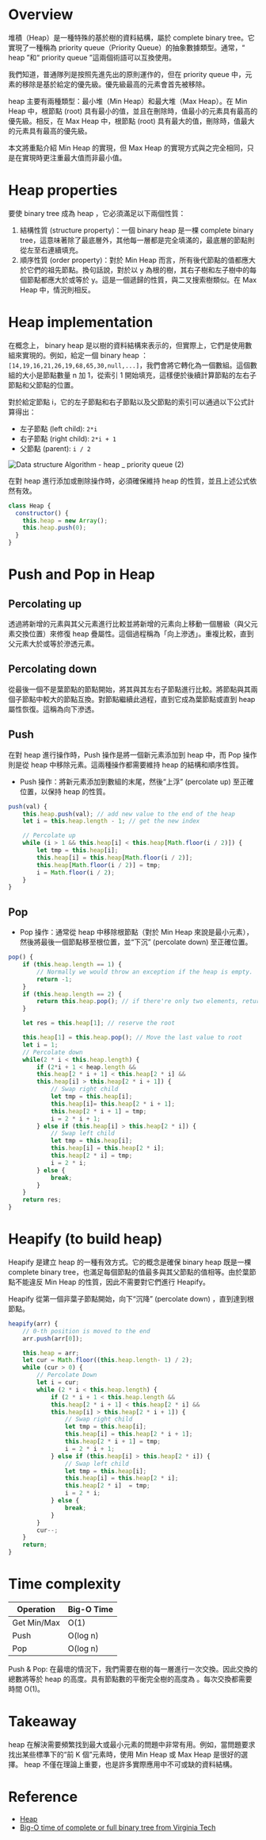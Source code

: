 # Overview

堆積（Heap）是一種特殊的基於樹的資料結構，屬於 complete binary tree。它實現了一種稱為 priority queue（Priority Queue）的抽象數據類型。通常，“ heap ”和“ priority queue ”這兩個術語可以互換使用。

我們知道，普通隊列是按照先進先出的原則運作的，但在 priority queue 中，元素的移除是基於給定的優先級。優先級最高的元素會首先被移除。

heap 主要有兩種類型：最小堆（Min Heap）和最大堆（Max Heap）。在 Min Heap 中，根節點 (root) 具有最小的值，並且在刪除時，值最小的元素具有最高的優先級。相反，在 Max Heap 中，根節點 (root) 具有最大的值，刪除時，值最大的元素具有最高的優先級。

本文將重點介紹 Min Heap 的實現，但 Max Heap 的實現方式與之完全相同，只是在實現時更注重最大值而非最小值。

# Heap properties

要使 binary tree 成為 heap ，它必須滿足以下兩個性質：

1. 結構性質 (structure property)：一個 binary heap 是一棵 complete binary tree，這意味著除了最底層外，其他每一層都是完全填滿的，最底層的節點則從左至右連續填充。
2. 順序性質 (order property)：對於 Min Heap 而言，所有後代節點的值都應大於它們的祖先節點。換句話說，對於以 y 為根的樹，其右子樹和左子樹中的每個節點都應大於或等於 y。這是一個遞歸的性質，與二叉搜索樹類似。在 Max Heap 中，情況則相反。

# Heap implementation

在概念上， binary heap 是以樹的資料結構來表示的，但實際上，它們是使用數組來實現的。例如，給定一個 binary heap ：`[14,19,16,21,26,19,68,65,30,null,...]`，我們會將它轉化為一個數組。這個數組的大小是節點數量 n 加 1，從索引 1 開始填充，這樣便於後續計算節點的左右子節點和父節點的位置。

對於給定節點 i，它的左子節點和右子節點以及父節點的索引可以通過以下公式計算得出：

- 左子節點 (left child): `2*i`
- 右子節點 (right child): `2*i + 1`
- 父節點 (parent): `i / 2`

![Data structure   Algorithm - heap _ priority queue (2)](https://github.com/CAFECA-IO/KnowledgeManagement/assets/20677913/df5095e1-3f27-405e-89ea-144f5229d75f)


在對 heap 進行添加或刪除操作時，必須確保維持 heap 的性質，並且上述公式依然有效。

```jsx
class Heap {
  constructor() {
    this.heap = new Array();
    this.heap.push(0);
  }
}
```

# Push and Pop in Heap

## Percolating up

透過將新增的元素與其父元素進行比較並將新增的元素向上移動一個層級（與父元素交換位置）來修復 heap 疊屬性。這個過程稱為「向上滲透」。重複比較，直到父元素大於或等於滲透元素。

## Percolating down

從最後一個不是葉節點的節點開始，將其與其左右子節點進行比較。將節點與其兩個子節點中較大的節點互換。對節點繼續此過程，直到它成為葉節點或直到 heap 屬性恢復。這稱為向下滲透。

## Push

在對 heap 進行操作時，Push 操作是將一個新元素添加到 heap 中，而 Pop 操作則是從 heap 中移除元素。這兩種操作都需要維持 heap 的結構和順序性質。

- Push 操作：將新元素添加到數組的末尾，然後“上浮” (percolate up) 至正確位置，以保持 heap 的性質。

```jsx
push(val) {
    this.heap.push(val); // add new value to the end of the heap
    let i = this.heap.length - 1; // get the new index

    // Percolate up
    while (i > 1 && this.heap[i] < this.heap[Math.floor(i / 2)]) {
        let tmp = this.heap[i];
        this.heap[i] = this.heap[Math.floor(i / 2)];
        this.heap[Math.floor(i / 2)] = tmp;
        i = Math.floor(i / 2);
    }
}

```

## Pop

- Pop 操作：通常從 heap 中移除根節點（對於 Min Heap 來說是最小元素），然後將最後一個節點移至根位置，並“下沉” (percolate down) 至正確位置。

```jsx
pop() {
    if (this.heap.length == 1) {
        // Normally we would throw an exception if the heap is empty.
        return -1;
    }
    if (this.heap.length == 2) {
        return this.heap.pop(); // if there're only two elements, return the other one directly
    }

    let res = this.heap[1]; // reserve the root

    this.heap[1] = this.heap.pop(); // Move the last value to root
    let i = 1;
    // Percolate down
    while(2 * i < this.heap.length) {
        if (2*i + 1 < heap.length &&
        this.heap[2 * i + 1] < this.heap[2 * i] &&
        this.heap[i] > this.heap[2 * i + 1]) {
            // Swap right child
            let tmp = this.heap[i];
            this.heap[i]= this.heap[2 * i + 1];
            this.heap[2 * i + 1] = tmp;
            i = 2 * i + 1;
        } else if (this.heap[i] > this.heap[2 * i]) {
            // Swap left child
            let tmp = this.heap[i];
            this.heap[i] = this.heap[2 * i];
            this.heap[2 * i] = tmp;
            i = 2 * i;
        } else {
            break;
        }
    }
    return res;
}

```

# Heapify (to build heap)

Heapify 是建立 heap 的一種有效方式。它的概念是確保 binary heap 既是一棵 complete binary tree，也滿足每個節點的值最多與其父節點的值相等。由於葉節點不能違反 Min Heap 的性質，因此不需要對它們進行 Heapify。

Heapify 從第一個非葉子節點開始，向下“沉降” (percolate down) ，直到達到根節點。

```jsx
heapify(arr) {
    // 0-th position is moved to the end
    arr.push(arr[0]);

    this.heap = arr;
    let cur = Math.floor((this.heap.length- 1) / 2);
    while (cur > 0) {
        // Percolate Down
        let i = cur;
        while (2 * i < this.heap.length) {
            if (2 * i + 1 < this.heap.length &&
            this.heap[2 * i + 1] < this.heap[2 * i] &&
            this.heap[i] > this.heap[2 * i + 1]) {
                // Swap right child
                let tmp = this.heap[i];
                this.heap[i] = this.heap[2 * i + 1];
                this.heap[2 * i + 1] = tmp;
                i = 2 * i + 1;
            } else if (this.heap[i] > this.heap[2 * i]) {
                // Swap left child
                let tmp = this.heap[i];
                this.heap[i] = this.heap[2 * i];
                this.heap[2 * i]  = tmp;
                i = 2 * i;
            } else {
                break;
            }
        }
        cur--;
    }
    return;
}

```

# Time complexity

| Operation   | Big-O Time |
| ----------- | ---------- |
| Get Min/Max | O(1)       |
| Push        | O(log n)   |
| Pop         | O(log n)   |

Push & Pop: 在最壞的情況下，我們需要在樹的每一層進行一次交換。因此交換的總數將等於 heap 的高度。具有節點數的平衡完全樹的高度為 。每次交換都需要時間 O(1)。

# Takeaway

heap 在解決需要頻繁找到最大或最小元素的問題中非常有用。例如，當問題要求找出某些標準下的“前 K 個”元素時，使用 Min Heap 或 Max Heap 是很好的選擇。 heap 不僅在理論上重要，也是許多實際應用中不可或缺的資料結構。

# Reference

- [Heap](https://neetcode.io/courses/dsa-for-beginners/25)
- [Big-O time of complete or full binary tree from Virginia Tech](https://courses.cs.vt.edu/~cs3114/Fall09/wmcquain/Notes/T03a.BinaryTreeTheorems.pdf)
